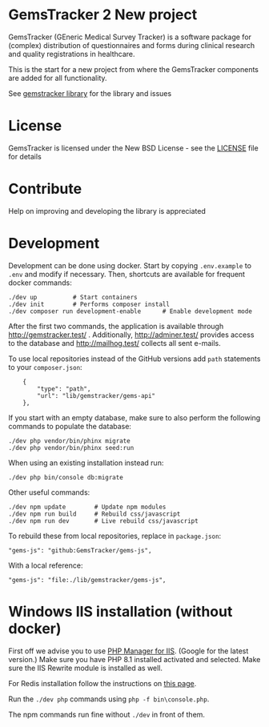 # GemsTracker 2 New project

GemsTracker (GEneric Medical Survey Tracker) is a software package for (complex) distribution of questionnaires and forms during clinical research and quality registrations in healthcare.

This is the start for a new project from where the GemsTracker components are added for all functionality.

See [gemstracker library](https://github.com/GemsTracker/gemstracker-library) for the library and issues

# License
GemsTracker is licensed under the New BSD License - see the [LICENSE](LICENSE.txt) file for details

# Contribute
Help on improving and developing the library is appreciated

# Development
Development can be done using docker. Start by copying `.env.example` to `.env` and modify if necessary.
Then, shortcuts are available for frequent docker commands:

    ./dev up          # Start containers
    ./dev init        # Performs composer install
    ./dev composer run development-enable      # Enable development mode

After the first two commands, the application is available through http://gemstracker.test/ . Additionally, http://adminer.test/ provides access to the database and http://mailhog.test/ collects all sent e-mails.

To use local repositories instead of the GitHub versions add `path` statements to your `composer.json`:

        {
            "type": "path",
            "url": "lib/gemstracker/gems-api"
        },


If you start with an empty database, make sure to also perform the following commands to populate the database:

    ./dev php vendor/bin/phinx migrate
    ./dev php vendor/bin/phinx seed:run

When using an existing installation instead run:

    ./dev php bin/console db:migrate


Other useful commands:

    ./dev npm update        # Update npm modules
    ./dev npm run build     # Rebuild css/javascript
    ./dev npm run dev       # Live rebuild css/javascript

To rebuild these from local repositories, replace in `package.json`:

    "gems-js": "github:GemsTracker/gems-js",

With a local reference:

    "gems-js": "file:./lib/gemstracker/gems-js",

# Windows IIS installation (without docker)

First off we advise you to use [PHP Manager for IIS](https://www.iis.net/downloads/community/2018/05/php-manager-150-for-iis-10). (Google for the latest version.) Make sure you have PHP 8.1
installed activated and selected. Make sure the IIS Rewrite module is installed as well.

For Redis installation follow the instructions on [this page](https://docs.faveohelpdesk.com/docs/installation/providers/enterprise/redis-windows/).

Run the `./dev php` commands using `php -f bin\console.php`.

The npm commands run fine without `./dev` in front of them.
